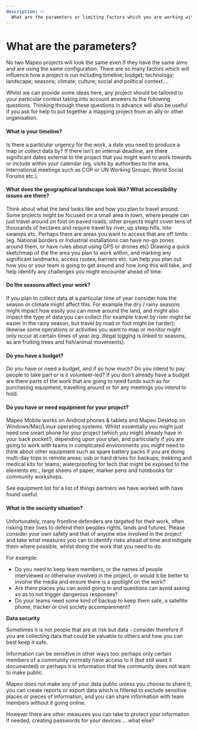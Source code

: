 ```yaml
---
description: >-
  What are the parameters or limiting factors which you are working with? This refers to your geographic context, infrastructure, accessibility to areas, budgets and equipment availability, time const
---
```


# What are the parameters?

No two Mapeo projects will look the same even if they have the same aims and are using the same configuration. There are so many factors which will influence how a project is run including timeline; budget; technology; landscape; seasons; climate; culture; social and political context....&#x20;

Whilst we can provide some ideas here, any project should be tailored to your particular context taking into account answers to the following questions. Thinking through these questions in advance will also be useful if you ask for help to put together a mapping project from an ally or other organisation.

#### **What is your timeline?**&#x20;

Is there a particular urgency for the work, a date you need to produce a map or collect data by? If there isn't an internal deadline, are there significant dates external to the project that you might want to work towards or include within your calendar (eg. visits by authorities to the area, International meetings such as COP or UN Working Groups, World Social Forums etc.).

#### **What does the geographical landscape look like? What accessibility issues are there?**

Think about what the land looks like and how you plan to travel around. Some projects might be focused on a small area in town, where people can just travel around on foot on paved roads, other projects might cover tens of thousands of hectares and require travel by river, up steep hills, into swamps etc. Perhaps there are areas you want to access that are off limits (eg. National borders or Industrial installations can have no-go zones around them, or have rules about using GPS or drones etc) Drawing a quick sketchmap of the the area you plan to work within, and marking any significant landmarks, access routes, barriers etc. can help you plan out how you or your team is going to get around and how long this will take, and help identify any challenges you might encounter ahead of time.&#x20;

#### **Do the seasons affect your work?**&#x20;

If you plan to collect data at a particular time of year consider how the season or climate might affect this. For example the dry / rainy seasons might impact how easily you can move around the land, and might also impact the type of data you can collect (for example travel by river might be easier in the rainy season, but travel by road or foot might be harder); likewise some operations or activities you want to map or monitor might only occur at certain times of year (eg. illegal logging is linked to seasons, as are fruiting trees and fish/animal movements).

#### **Do you have a budget?**

Do you have or need a budget, and if so how much? Do you intend to pay people to take part or is it volunteer-led? If you don't already have a budget are there parts of the work that are going to need funds such as for purchasing equipment, travelling around or for any meetings you intend to hold.&#x20;

#### **Do you have or need equipment for your project?**&#x20;

Mapeo Mobile works on Android phones & tablets and Mapeo Desktop on Windows/Mac/Linux operating systems. Whilst essentially you might just need one smart phone for your project (which you might already have in your back pocket!), depending upon your plan, and particularly if you are going to work with teams in complicated environments you might need to think about other equipment such as spare battery packs if you are doing multi-day trips in remote areas; usb or hard drives for backups; trekking and medical kits for teams; waterproofing for tech that might be exposed to the elements etc., large sheets of paper, marker pens and notebooks for community workshops.&#x20;

See equipment list for a list of things partners we have worked with have found useful.

#### What is the security situation?

Unfortunately, many frontline defenders are targeted for their work, often risking their lives to defend their peoples rights, lands and futures. Please consider your own safety and that of anyone else involved in the project and take what measures you can to identify risks ahead of time and mitigate them where possible, whilst doing the work that you need to do.&#x20;

For example:

* Do you need to keep team members, or the names of people interviewed or otherwise involved in the project, or would it be better to involve the media and ensure there is a spotlight on the work?&#x20;
* Are there places you can avoid going to and questions can avoid asking so as to not trigger dangerous responses?
* Do your teams need some kind of backup to keep them safe, a satellite phone, tracker or civil society accompaniment?

**Data security**

Sometimes it is not people that are at risk but data - consider therefore if you are collecting data that could be valuable to others and how you can best keep it safe.

Information can be sensitive in other ways too: perhaps only certain members of a community normally have access to it (but still want it documented) or perhaps it is information that the community does not want to make public.&#x20;

Mapeo does not make any of your data public unless you choose to share it, you can create reports or export data which is filtered to exclude sensitive places or pieces of information, and you can share information with team members without it going online.&#x20;

However there are other measures you can take to protect your information if needed, creating passwords for your devices ... what else?

